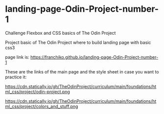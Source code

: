 # landing-page-Odin-Project-number-1
Challenge Flexbox and CSS basics of The Odin Project

Project basic of The Odin Project where to build landing page with basic css3

page link is: https://franchiko.github.io/landing-page-Odin-Project-number-1



These are the links of the main page and the style sheet in case you want to practice it:

https://cdn.statically.io/gh/TheOdinProject/curriculum/main/foundations/html_css/project/odin-project.png

https://cdn.statically.io/gh/TheOdinProject/curriculum/main/foundations/html_css/project/colors_and_stuff.png
